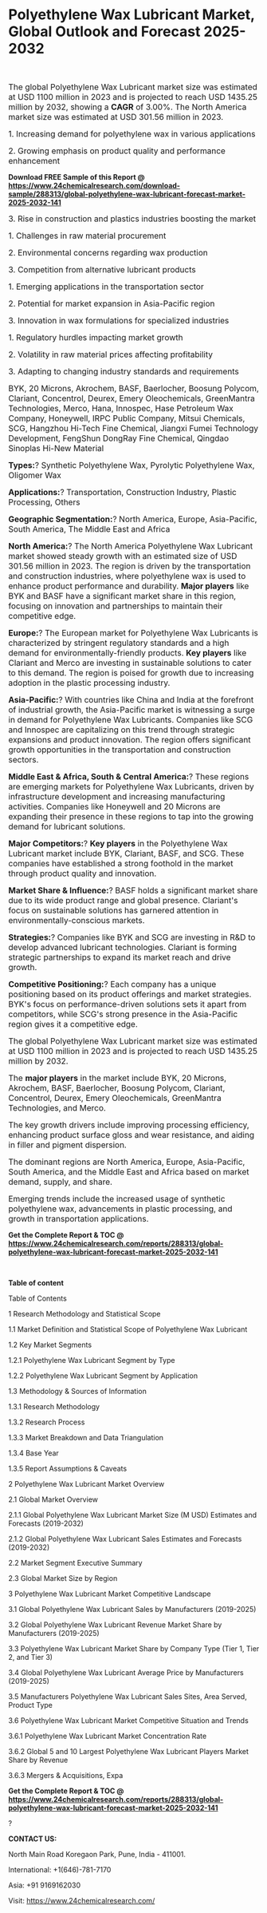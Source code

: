 <h1>Polyethylene Wax Lubricant Market, Global Outlook and Forecast 2025-2032</h1><br/><p><span style="font-size:16px">The global Polyethylene Wax Lubricant market size was estimated at USD 1100 million in 2023 and is projected to reach USD 1435.25 million by 2032, showing a <strong>CAGR</strong> of 3.00%. The North America market size was estimated at USD 301.56 million in 2023.</span></p>
 
 
 
 <p><span style="font-size:16px">1. Increasing demand for polyethylene wax in various applications</span></p>
 
 
 
 <p><span style="font-size:16px">2. Growing emphasis on product quality and performance enhancement</span></p>
 
 
 
 <div><b>Download FREE Sample of this Report @ <a href="https://www.24chemicalresearch.com/download-sample/288313/global-polyethylene-wax-lubricant-forecast-market-2025-2032-141">https://www.24chemicalresearch.com/download-sample/288313/global-polyethylene-wax-lubricant-forecast-market-2025-2032-141</a></b></div>
 
 
 
 <p><span style="font-size:16px">3. Rise in construction and plastics industries boosting the market</span></p>
 
 
 
 <p><span style="font-size:16px">1. Challenges in raw material procurement</span></p>
 
 
 
 <p><span style="font-size:16px">2. Environmental concerns regarding wax production</span></p>
 
 
 
 <p><span style="font-size:16px">3. Competition from alternative lubricant products</span></p>
 
 
 
 <p><span style="font-size:16px">1. Emerging applications in the transportation sector</span></p>
 
 
 
 <p><span style="font-size:16px">2. Potential for market expansion in Asia-Pacific region</span></p>
 
 
 
 <p><span style="font-size:16px">3. Innovation in wax formulations for specialized industries</span></p>
 
 
 
 <p><span style="font-size:16px">1. Regulatory hurdles impacting market growth</span></p>
 
 
 
 <p><span style="font-size:16px">2. Volatility in raw material prices affecting profitability</span></p>
 
 
 
 <p><span style="font-size:16px">3. Adapting to changing industry standards and requirements</span></p>
 
 
 
 <p><span style="font-size:16px">BYK, 20 Microns, Akrochem, BASF, Baerlocher, Boosung Polycom, Clariant, Concentrol, Deurex, Emery Oleochemicals, GreenMantra Technologies, Merco, Hana, Innospec, Hase Petroleum Wax Company, Honeywell, IRPC Public Company, Mitsui Chemicals, SCG, Hangzhou Hi-Tech Fine Chemical, Jiangxi Fumei Technology Development, FengShun DongRay Fine Chemical, Qingdao Sinoplas Hi-New Material</span></p>
 
 
 
 <p><span style="font-size:16px"><strong>Types:</strong>? Synthetic Polyethylene Wax, Pyrolytic Polyethylene Wax, Oligomer Wax</span></p>
 
 
 
 <p><span style="font-size:16px"><strong>Applications:</strong>? Transportation, Construction Industry, Plastic Processing, Others</span></p>
 
 
 
 <p><span style="font-size:16px"><strong>Geographic Segmentation:</strong>? North America, Europe, Asia-Pacific, South America, The Middle East and Africa</span></p>
 
 
 
 <p><span style="font-size:16px"><strong>North America:</strong>? The North America Polyethylene Wax Lubricant market showed steady growth with an estimated size of USD 301.56 million in 2023. The region is driven by the transportation and construction industries, where polyethylene wax is used to enhance product performance and durability. <strong>Major players</strong> like BYK and BASF have a significant market share in this region, focusing on innovation and partnerships to maintain their competitive edge.</span></p>
 
 
 
 <p><span style="font-size:16px"><strong>Europe:</strong>? The European market for Polyethylene Wax Lubricants is characterized by stringent regulatory standards and a high demand for environmentally-friendly products. <strong>Key players</strong> like Clariant and Merco are investing in sustainable solutions to cater to this demand. The region is poised for growth due to increasing adoption in the plastic processing industry.</span></p>
 
 
 
 <p><span style="font-size:16px"><strong>Asia-Pacific:</strong>? With countries like China and India at the forefront of industrial growth, the Asia-Pacific market is witnessing a surge in demand for Polyethylene Wax Lubricants. Companies like SCG and Innospec are capitalizing on this trend through strategic expansions and product innovation. The region offers significant growth opportunities in the transportation and construction sectors.</span></p>
 
 
 
 <p><span style="font-size:16px"><strong>Middle East & Africa, South & Central America:</strong>? These regions are emerging markets for Polyethylene Wax Lubricants, driven by infrastructure development and increasing manufacturing activities. Companies like Honeywell and 20 Microns are expanding their presence in these regions to tap into the growing demand for lubricant solutions.</span></p>
 
 
 
 <p><span style="font-size:16px"><strong>Major Competitors:</strong>? <strong>Key players</strong> in the Polyethylene Wax Lubricant market include BYK, Clariant, BASF, and SCG. These companies have established a strong foothold in the market through product quality and innovation.</span></p>
 
 
 
 <p><span style="font-size:16px"><strong>Market Share & Influence:</strong>? BASF holds a significant market share due to its wide product range and global presence. Clariant&#39;s focus on sustainable solutions has garnered attention in environmentally-conscious markets.</span></p>
 
 
 
 <p><span style="font-size:16px"><strong>Strategies:</strong>? Companies like BYK and SCG are investing in R&D to develop advanced lubricant technologies. Clariant is forming strategic partnerships to expand its market reach and drive growth.</span></p>
 
 
 
 <p><span style="font-size:16px"><strong>Competitive Positioning:</strong>? Each company has a unique positioning based on its product offerings and market strategies. BYK&#39;s focus on performance-driven solutions sets it apart from competitors, while SCG&#39;s strong presence in the Asia-Pacific region gives it a competitive edge.</span></p>
 
 
 
 <p><span style="font-size:16px">The global Polyethylene Wax Lubricant market size was estimated at USD 1100 million in 2023 and is projected to reach USD 1435.25 million by 2032.</span></p>
 
 
 
 <p><span style="font-size:16px">The <strong>major players</strong> in the market include BYK, 20 Microns, Akrochem, BASF, Baerlocher, Boosung Polycom, Clariant, Concentrol, Deurex, Emery Oleochemicals, GreenMantra Technologies, and Merco.</span></p>
 
 
 
 <p><span style="font-size:16px">The key growth drivers include improving processing efficiency, enhancing product surface gloss and wear resistance, and aiding in filler and pigment dispersion.</span></p>
 
 
 
 <p><span style="font-size:16px">The dominant regions are North America, Europe, Asia-Pacific, South America, and the Middle East and Africa based on market demand, supply, and share.</span></p>
 
 
 
 <p><span style="font-size:16px">Emerging trends include the increased usage of synthetic polyethylene wax, advancements in plastic processing, and growth in transportation applications.</span></p>
 
 
 
 <div><b>Get the Complete Report & TOC @ <a href="https://www.24chemicalresearch.com/reports/288313/global-polyethylene-wax-lubricant-forecast-market-2025-2032-141">https://www.24chemicalresearch.com/reports/288313/global-polyethylene-wax-lubricant-forecast-market-2025-2032-141</a></b></div>
 
 
 
 <p><br />
 
 <b>Table of content</b></p>
 
 
 
 <p>Table of Contents<br />
 
 1 Research Methodology and Statistical Scope<br />
 
 1.1 Market Definition and Statistical Scope of Polyethylene Wax Lubricant<br />
 
 1.2 Key Market Segments<br />
 
 1.2.1 Polyethylene Wax Lubricant Segment by Type<br />
 
 1.2.2 Polyethylene Wax Lubricant Segment by Application<br />
 
 1.3 Methodology & Sources of Information<br />
 
 1.3.1 Research Methodology<br />
 
 1.3.2 Research Process<br />
 
 1.3.3 Market Breakdown and Data Triangulation<br />
 
 1.3.4 Base Year<br />
 
 1.3.5 Report Assumptions & Caveats<br />
 
 2 Polyethylene Wax Lubricant Market Overview<br />
 
 2.1 Global Market Overview<br />
 
 2.1.1 Global Polyethylene Wax Lubricant Market Size (M USD) Estimates and Forecasts (2019-2032)<br />
 
 2.1.2 Global Polyethylene Wax Lubricant Sales Estimates and Forecasts (2019-2032)<br />
 
 2.2 Market Segment Executive Summary<br />
 
 2.3 Global Market Size by Region<br />
 
 3 Polyethylene Wax Lubricant Market Competitive Landscape<br />
 
 3.1 Global Polyethylene Wax Lubricant Sales by Manufacturers (2019-2025)<br />
 
 3.2 Global Polyethylene Wax Lubricant Revenue Market Share by Manufacturers (2019-2025)<br />
 
 3.3 Polyethylene Wax Lubricant Market Share by Company Type (Tier 1, Tier 2, and Tier 3)<br />
 
 3.4 Global Polyethylene Wax Lubricant Average Price by Manufacturers (2019-2025)<br />
 
 3.5 Manufacturers Polyethylene Wax Lubricant Sales Sites, Area Served, Product Type<br />
 
 3.6 Polyethylene Wax Lubricant Market Competitive Situation and Trends<br />
 
 3.6.1 Polyethylene Wax Lubricant Market Concentration Rate<br />
 
 3.6.2 Global 5 and 10 Largest Polyethylene Wax Lubricant Players Market Share by Revenue<br />
 
 3.6.3 Mergers & Acquisitions, Expa</p>
 
 
 
 <div><b>Get the Complete Report & TOC @ <a href="https://www.24chemicalresearch.com/reports/288313/global-polyethylene-wax-lubricant-forecast-market-2025-2032-141">https://www.24chemicalresearch.com/reports/288313/global-polyethylene-wax-lubricant-forecast-market-2025-2032-141</a></b></div>
 
 
 
 <p>? </p>
 
 
 
 <p><b>CONTACT US:</b><br />
 
 North Main Road Koregaon Park, Pune, India - 411001.<br />
 
 International: +1(646)-781-7170<br />
 
 Asia: +91 9169162030<br />
 
 Visit: <a href="https://www.24chemicalresearch.com/">https://www.24chemicalresearch.com/</a></p>